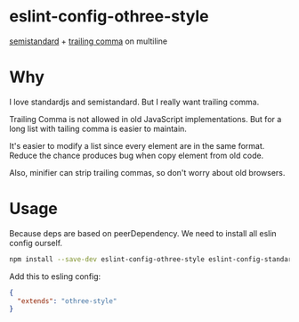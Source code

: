 # eslint-config-othree-style

[semistandard][] + [trailing comma][comma-dangle] on multiline

# Why

I love standardjs and semistandard. But I really want trailing comma.

Trailing Comma is not allowed in old JavaScript implementations.
But for a long list with tailing comma is easier to maintain.

It's easier to modify a list since every element are in the same format.
Reduce the chance produces bug when copy element from old code.

Also, minifier can strip trailing commas, so don't worry about old browsers.

# Usage

Because deps are based on peerDependency. We need to install all eslin config ourself.

```sh
npm install --save-dev eslint-config-othree-style eslint-config-standard eslint-plugin-standard eslint-plugin-promise eslint-plugin-import eslint-plugin-node
```

Add this to esling config:

```json
{
  "extends": "othree-style"
}
```

[semistandard]:https://github.com/Flet/semistandard
[comma-dangle]:https://eslint.org/docs/rules/comma-dangle
